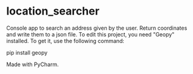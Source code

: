 # location_searcher
Console app to search an address given by the user. Return coordinates and write them to a json file.
To edit this project, you need "Geopy" installed. To get it, use the following command:

pip install geopy

Made with PyCharm.
